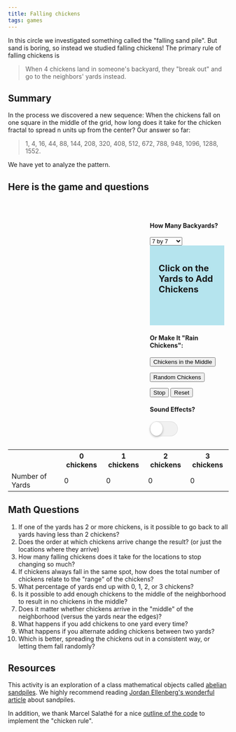 ```yaml
---
title: Falling chickens
tags: games
---
```


In this circle we investigated something called the "falling sand pile". But sand is boring, so instead we studied falling chickens! The primary rule of falling chickens is

<blockquote>
  When 4 chickens land in someone's backyard, they "break out" and go to the neighbors' yards instead.
</blockquote>

## Summary

In the process we discovered a new sequence: When the chickens fall on one square in the middle of the grid, how long does it take for the chicken fractal to spread n units up from the center? Our answer so far:

<blockquote>
  1, 4, 16, 44, 88, 144, 208, 320, 408, 512, 672, 788, 948, 1096, 1288, 1552.
</blockquote>

We have yet to analyze the pattern.

## Here is the game and questions

<style>
  /*PAGE STYLES*/
  .site-content .entry-content{
  	max-width:800px;
  }
  .callout {
    
      background-size: 100px;
      background-image: url("http://boisemathcircles.org/wp-content/uploads/2017/03/left-arrow-e1489246483147.png");
      padding: 20px;
      background-color: #b5e4ee;
      font-size: 20px;
      font-weight: bold;
      background-repeat: no-repeat;
      background-position: left 10px bottom 20px;
      padding-bottom: 50px;
  }
  /*GAME STYLES*/
  #game_board {
  	margin: 0 auto 20px auto;
  	float:left;
  	max-width:540px;
  }
  #game_settings{
  	float:right;
  	margin:0 auto 20px auto;
  	padding:30px 10px 10px 20px;
  	width:170px; /* SAM MODIFY from 210 */
  }
  .land-block{
  	float:left;
  	clear:left;
  }
  .land-box {
  	background: #efefef;
  	border:2px solid #333;
  	float: left;
  	width:70px;
  	height:70px;
  	max-width:70px;
  	max-height:70px;
  }
  .land-box p{
  	display:none;
  }
  .chicken-img {
  	width:70px;
  	height:70px;
  	max-width:70px;
  	max-height:70px;
  }
  .col-0{
  	clear:left;
  }

  .occupied{
  	background-size: 100% 100%;
      background-repeat: no-repeat;
  }
  [data-n="0"]{
  	background-color:#fff;
  }
  [data-n="1"]{
  	background-color:#0f0;
  	background-image: url("/assets/misc/one-chicken.png");					
  }
  [data-n="2"]{
  	background-color:rgb(255, 234, 101);
  	background-image: url("/assets/misc/two-chickens.png");					
  }
  [data-n="3"]{
  	background-color:#f00;
  	background-image: url("/assets/misc/three-chickens.png");					
  }
  /*Theme Fixes*/
  .entry-content ul > li {
  	background:none;
  	padding-left:inherit;
  }
  .entry-content{
  	position:relative;
  }

  /*DROPDOWN*/
  label.dropdown select {
  	padding: 0 10px;
  	background: #f8f8f8;
  	color: #444;
    	font-size:16px !important;
  	border: 1px solid #aaa;
  	border-radius: 0;
  	display: inline-block;
  	-webkit-appearance: none;
  	-moz-appearance: none;
  	appearance: none;
  	cursor: pointer;
  	outline: none;
  }
  label.dropdown select:-moz-focusring {
  	color: transparent;
  	text-shadow: 0 0 0 #444;
  }
  label.dropdown select::-ms-expand {
  	display: none;
  }

  label.dropdown { position: relative; }

  .switch-label{
  	float: left;
      height: 30px;
      display: inline-block;
      font-size: 15px;
      padding: 10px;
  }

  /* TOGGLE SWITCH*/
  #toggle-sound {
    position: absolute;
    margin-left: -9999px;
    visibility: hidden;
  }
  #toggle-sound + label {
   display:inline-block;
    position: relative;
    cursor: pointer;
    outline: none;
    user-select: none;
  }

  input#toggle-sound.cmn-toggle-round + label {
    padding: 2px;
    width: 60px;
    height: 30px;
    background-color: #dddddd;
    border-radius: 30px;
  }
  input#toggle-sound + label:before,
  input#toggle-sound + label:after {
    display: block;
    position: absolute;
    top: 1px;
    left: 1px;
    bottom: 1px;
    content: "";
  }
  input#toggle-sound + label:before {
    right: 1px;
    background-color: #f1f1f1;
    border-radius: 30px;
    transition: background 0.4s;
  }
  input#toggle-sound + label:after {
    width: 28px;
    background-color: #fff;
    border-radius: 100%;
    box-shadow: 0 2px 5px rgba(0, 0, 0, 0.3);
    transition: margin 0.4s;
  }
  input#toggle-sound:checked + label:before {
    background-color: #09347A;
  }
  input#toggle-sound:checked + label:after {
    margin-left: 30px;
  }



  /*! jQuery UI - v1.8.24 - 2012-09-28
  * https://github.com/jquery/jquery-ui
  * Includes: jquery.ui.core.css, jquery.ui.accordion.css, jquery.ui.autocomplete.css, jquery.ui.button.css, jquery.ui.datepicker.css, jquery.ui.dialog.css, jquery.ui.progressbar.css, jquery.ui.resizable.css, jquery.ui.selectable.css, jquery.ui.slider.css, jquery.ui.tabs.css, jquery.ui.theme.css
  * Copyright (c) 2012 AUTHORS.txt; Licensed MIT, GPL */

  /* Layout helpers
  ----------------------------------*/
  .ui-helper-hidden { display: none; }
  .ui-helper-hidden-accessible { position: absolute !important; clip: rect(1px 1px 1px 1px); clip: rect(1px,1px,1px,1px); }
  .ui-helper-reset { margin: 0; padding: 0; border: 0; outline: 0; line-height: 1.3; text-decoration: none; font-size: 100%; list-style: none; }
  .ui-helper-clearfix:before, .ui-helper-clearfix:after { content: ""; display: table; }
  .ui-helper-clearfix:after { clear: both; }
  .ui-helper-clearfix { zoom: 1; }
  .ui-helper-zfix { width: 100%; height: 100%; top: 0; left: 0; position: absolute; opacity: 0; filter:Alpha(Opacity=0); }


  /* Interaction Cues
  ----------------------------------*/
  .ui-state-disabled { cursor: default !important; }


  /* Icons
  ----------------------------------*/

  /* states and images */
  .ui-icon { display: block; text-indent: -99999px; overflow: hidden; background-repeat: no-repeat; }


  /* Misc visuals
  ----------------------------------*/

  /* Overlays */
  .ui-widget-overlay { position: absolute; top: 0; left: 0; width: 100%; height: 100%; }

  /* IE/Win - Fix animation bug - #4615 */
  .ui-accordion { width: 100%; }
  .ui-accordion .ui-accordion-header { cursor: pointer; position: relative; margin-top: 1px; zoom: 1; }
  .ui-accordion .ui-accordion-li-fix { display: inline; }
  .ui-accordion .ui-accordion-header-active { border-bottom: 0 !important; }
  .ui-accordion .ui-accordion-header a { display: block; font-size: 1em; padding: .5em .5em .5em .7em; }
  .ui-accordion-icons .ui-accordion-header a { padding-left: 2.2em; }
  .ui-accordion .ui-accordion-header .ui-icon { position: absolute; left: .5em; top: 50%; margin-top: -8px; }
  .ui-accordion .ui-accordion-content { padding: 1em 2.2em; border-top: 0; margin-top: -2px; position: relative; top: 1px; margin-bottom: 2px; overflow: auto; display: none; zoom: 1; }
  .ui-accordion .ui-accordion-content-active { display: block; }

  .ui-autocomplete { position: absolute; cursor: default; }	

  /* workarounds */
  * html .ui-autocomplete { width:1px; } /* without this, the menu expands to 100% in IE6 */

  /*
   * jQuery UI Menu 1.8.24
   *
   * Copyright 2010, AUTHORS.txt (http://jqueryui.com/about)
   * Dual licensed under the MIT or GPL Version 2 licenses.
   * http://jquery.org/license
   *
   * http://docs.jquery.com/UI/Menu#theming
   */
  .ui-menu {
  	list-style:none;
  	padding: 2px;
  	margin: 0;
  	display:block;
  	float: left;
  }
  .ui-menu .ui-menu {
  	margin-top: -3px;
  }
  .ui-menu .ui-menu-item {
  	margin:0;
  	padding: 0;
  	zoom: 1;
  	float: left;
  	clear: left;
  	width: 100%;
  }
  .ui-menu .ui-menu-item a {
  	text-decoration:none;
  	display:block;
  	padding:.2em .4em;
  	line-height:1.5;
  	zoom:1;
  }
  .ui-menu .ui-menu-item a.ui-state-hover,
  .ui-menu .ui-menu-item a.ui-state-active {
  	font-weight: normal;
  	margin: -1px;
  }

  .ui-button { display: inline-block; position: relative; padding: 0; margin-right: .1em; text-decoration: none !important; cursor: pointer; text-align: center; zoom: 1; overflow: visible; } /* the overflow property removes extra width in IE */
  .ui-button-icon-only { width: 2.2em; } /* to make room for the icon, a width needs to be set here */
  button.ui-button-icon-only { width: 2.4em; } /* button elements seem to need a little more width */
  .ui-button-icons-only { width: 3.4em; } 
  button.ui-button-icons-only { width: 3.7em; } 

  /*button text element */
  .ui-button .ui-button-text { display: block; line-height: 1.4;  }
  .ui-button-text-only .ui-button-text { padding: .4em 1em; }
  .ui-button-icon-only .ui-button-text, .ui-button-icons-only .ui-button-text { padding: .4em; text-indent: -9999999px; }
  .ui-button-text-icon-primary .ui-button-text, .ui-button-text-icons .ui-button-text { padding: .4em 1em .4em 2.1em; }
  .ui-button-text-icon-secondary .ui-button-text, .ui-button-text-icons .ui-button-text { padding: .4em 2.1em .4em 1em; }
  .ui-button-text-icons .ui-button-text { padding-left: 2.1em; padding-right: 2.1em; }
  /* no icon support for input elements, provide padding by default */
  input.ui-button { padding: .4em 1em; }

  /*button icon element(s) */
  .ui-button-icon-only .ui-icon, .ui-button-text-icon-primary .ui-icon, .ui-button-text-icon-secondary .ui-icon, .ui-button-text-icons .ui-icon, .ui-button-icons-only .ui-icon { position: absolute; top: 50%; margin-top: -8px; }
  .ui-button-icon-only .ui-icon { left: 50%; margin-left: -8px; }
  .ui-button-text-icon-primary .ui-button-icon-primary, .ui-button-text-icons .ui-button-icon-primary, .ui-button-icons-only .ui-button-icon-primary { left: .5em; }
  .ui-button-text-icon-secondary .ui-button-icon-secondary, .ui-button-text-icons .ui-button-icon-secondary, .ui-button-icons-only .ui-button-icon-secondary { right: .5em; }
  .ui-button-text-icons .ui-button-icon-secondary, .ui-button-icons-only .ui-button-icon-secondary { right: .5em; }

  /*button sets*/
  .ui-buttonset { margin-right: 7px; }
  .ui-buttonset .ui-button { margin-left: 0; margin-right: -.3em; }

  /* workarounds */
  button.ui-button::-moz-focus-inner { border: 0; padding: 0; } /* reset extra padding in Firefox */

  .ui-datepicker { width: 17em; padding: .2em .2em 0; display: none; }
  .ui-datepicker .ui-datepicker-header { position:relative; padding:.2em 0; }
  .ui-datepicker .ui-datepicker-prev, .ui-datepicker .ui-datepicker-next { position:absolute; top: 2px; width: 1.8em; height: 1.8em; }
  .ui-datepicker .ui-datepicker-prev-hover, .ui-datepicker .ui-datepicker-next-hover { top: 1px; }
  .ui-datepicker .ui-datepicker-prev { left:2px; }
  .ui-datepicker .ui-datepicker-next { right:2px; }
  .ui-datepicker .ui-datepicker-prev-hover { left:1px; }
  .ui-datepicker .ui-datepicker-next-hover { right:1px; }
  .ui-datepicker .ui-datepicker-prev span, .ui-datepicker .ui-datepicker-next span { display: block; position: absolute; left: 50%; margin-left: -8px; top: 50%; margin-top: -8px;  }
  .ui-datepicker .ui-datepicker-title { margin: 0 2.3em; line-height: 1.8em; text-align: center; }
  .ui-datepicker .ui-datepicker-title select { font-size:1em; margin:1px 0; }
  .ui-datepicker select.ui-datepicker-month-year {width: 100%;}
  .ui-datepicker select.ui-datepicker-month, 
  .ui-datepicker select.ui-datepicker-year { width: 49%;}
  .ui-datepicker table {width: 100%; font-size: .9em; border-collapse: collapse; margin:0 0 .4em; }
  .ui-datepicker th { padding: .7em .3em; text-align: center; font-weight: bold; border: 0;  }
  .ui-datepicker td { border: 0; padding: 1px; }
  .ui-datepicker td span, .ui-datepicker td a { display: block; padding: .2em; text-align: right; text-decoration: none; }
  .ui-datepicker .ui-datepicker-buttonpane { background-image: none; margin: .7em 0 0 0; padding:0 .2em; border-left: 0; border-right: 0; border-bottom: 0; }
  .ui-datepicker .ui-datepicker-buttonpane button { float: right; margin: .5em .2em .4em; cursor: pointer; padding: .2em .6em .3em .6em; width:auto; overflow:visible; }
  .ui-datepicker .ui-datepicker-buttonpane button.ui-datepicker-current { float:left; }

  /* with multiple calendars */
  .ui-datepicker.ui-datepicker-multi { width:auto; }
  .ui-datepicker-multi .ui-datepicker-group { float:left; }
  .ui-datepicker-multi .ui-datepicker-group table { width:95%; margin:0 auto .4em; }
  .ui-datepicker-multi-2 .ui-datepicker-group { width:50%; }
  .ui-datepicker-multi-3 .ui-datepicker-group { width:33.3%; }
  .ui-datepicker-multi-4 .ui-datepicker-group { width:25%; }
  .ui-datepicker-multi .ui-datepicker-group-last .ui-datepicker-header { border-left-width:0; }
  .ui-datepicker-multi .ui-datepicker-group-middle .ui-datepicker-header { border-left-width:0; }
  .ui-datepicker-multi .ui-datepicker-buttonpane { clear:left; }
  .ui-datepicker-row-break { clear:both; width:100%; font-size:0em; }


  /* RTL support */
  .ui-datepicker-rtl { direction: rtl; }
  .ui-datepicker-rtl .ui-datepicker-prev { right: 2px; left: auto; }
  .ui-datepicker-rtl .ui-datepicker-next { left: 2px; right: auto; }
  .ui-datepicker-rtl .ui-datepicker-prev:hover { right: 1px; left: auto; }
  .ui-datepicker-rtl .ui-datepicker-next:hover { left: 1px; right: auto; }
  .ui-datepicker-rtl .ui-datepicker-buttonpane { clear:right; }
  .ui-datepicker-rtl .ui-datepicker-buttonpane button { float: left; }
  .ui-datepicker-rtl .ui-datepicker-buttonpane button.ui-datepicker-current { float:right; }
  .ui-datepicker-rtl .ui-datepicker-group { float:right; }
  .ui-datepicker-rtl .ui-datepicker-group-last .ui-datepicker-header { border-right-width:0; border-left-width:1px; }
  .ui-datepicker-rtl .ui-datepicker-group-middle .ui-datepicker-header { border-right-width:0; border-left-width:1px; }

  /* IE6 IFRAME FIX (taken from datepicker 1.5.3 */
  .ui-datepicker-cover {
      position: absolute; /*must have*/
      z-index: -1; /*must have*/
      filter: mask(); /*must have*/
      top: -4px; /*must have*/
      left: -4px; /*must have*/
      width: 200px; /*must have*/
      height: 200px; /*must have*/
  }
  .ui-dialog { position: absolute; padding: .2em; width: 300px; overflow: hidden; }
  .ui-dialog .ui-dialog-titlebar { padding: .4em 1em; position: relative;  }
  .ui-dialog .ui-dialog-title { float: left; margin: .1em 16px .1em 0; } 
  .ui-dialog .ui-dialog-titlebar-close { position: absolute; right: .3em; top: 50%; width: 19px; margin: -10px 0 0 0; padding: 1px; height: 18px; }
  .ui-dialog .ui-dialog-titlebar-close span { display: block; margin: 1px; }
  .ui-dialog .ui-dialog-titlebar-close:hover, .ui-dialog .ui-dialog-titlebar-close:focus { padding: 0; }
  .ui-dialog .ui-dialog-content { position: relative; border: 0; padding: .5em 1em; background: none; overflow: auto; zoom: 1; }
  .ui-dialog .ui-dialog-buttonpane { text-align: left; border-width: 1px 0 0 0; background-image: none; margin: .5em 0 0 0; padding: .3em 1em .5em .4em; }
  .ui-dialog .ui-dialog-buttonpane .ui-dialog-buttonset { float: right; }
  .ui-dialog .ui-dialog-buttonpane button { margin: .5em .4em .5em 0; cursor: pointer; }
  .ui-dialog .ui-resizable-se { width: 14px; height: 14px; right: 3px; bottom: 3px; }
  .ui-draggable .ui-dialog-titlebar { cursor: move; }

  .ui-progressbar { height:2em; text-align: left; overflow: hidden; }
  .ui-progressbar .ui-progressbar-value {margin: -1px; height:100%; }
  .ui-resizable { position: relative;}
  .ui-resizable-handle { position: absolute;font-size: 0.1px; display: block; }
  .ui-resizable-disabled .ui-resizable-handle, .ui-resizable-autohide .ui-resizable-handle { display: none; }
  .ui-resizable-n { cursor: n-resize; height: 7px; width: 100%; top: -5px; left: 0; }
  .ui-resizable-s { cursor: s-resize; height: 7px; width: 100%; bottom: -5px; left: 0; }
  .ui-resizable-e { cursor: e-resize; width: 7px; right: -5px; top: 0; height: 100%; }
  .ui-resizable-w { cursor: w-resize; width: 7px; left: -5px; top: 0; height: 100%; }
  .ui-resizable-se { cursor: se-resize; width: 12px; height: 12px; right: 1px; bottom: 1px; }
  .ui-resizable-sw { cursor: sw-resize; width: 9px; height: 9px; left: -5px; bottom: -5px; }
  .ui-resizable-nw { cursor: nw-resize; width: 9px; height: 9px; left: -5px; top: -5px; }
  .ui-resizable-ne { cursor: ne-resize; width: 9px; height: 9px; right: -5px; top: -5px;}
  .ui-selectable-helper { position: absolute; z-index: 100; border:1px dotted black; }

  .ui-slider { position: relative; text-align: left; }
  .ui-slider .ui-slider-handle { position: absolute; z-index: 2; width: 1.2em; height: 1.2em; cursor: default; }
  .ui-slider .ui-slider-range { position: absolute; z-index: 1; font-size: .7em; display: block; border: 0; background-position: 0 0; }

  .ui-slider-horizontal { height: .8em; }
  .ui-slider-horizontal .ui-slider-handle { top: -.3em; margin-left: -.6em; }
  .ui-slider-horizontal .ui-slider-range { top: 0; height: 100%; }
  .ui-slider-horizontal .ui-slider-range-min { left: 0; }
  .ui-slider-horizontal .ui-slider-range-max { right: 0; }

  .ui-slider-vertical { width: .8em; height: 100px; }
  .ui-slider-vertical .ui-slider-handle { left: -.3em; margin-left: 0; margin-bottom: -.6em; }
  .ui-slider-vertical .ui-slider-range { left: 0; width: 100%; }
  .ui-slider-vertical .ui-slider-range-min { bottom: 0; }
  .ui-slider-vertical .ui-slider-range-max { top: 0; }
  .ui-tabs { position: relative; padding: .2em; zoom: 1; } /* position: relative prevents IE scroll bug (element with position: relative inside container with overflow: auto appear as "fixed") */
  .ui-tabs .ui-tabs-nav { margin: 0; padding: .2em .2em 0; }
  .ui-tabs .ui-tabs-nav li { list-style: none; float: left; position: relative; top: 1px; margin: 0 .2em 1px 0; border-bottom: 0 !important; padding: 0; white-space: nowrap; }
  .ui-tabs .ui-tabs-nav li a { float: left; padding: .5em 1em; text-decoration: none; }
  .ui-tabs .ui-tabs-nav li.ui-tabs-selected { margin-bottom: 0; padding-bottom: 1px; }
  .ui-tabs .ui-tabs-nav li.ui-tabs-selected a, .ui-tabs .ui-tabs-nav li.ui-state-disabled a, .ui-tabs .ui-tabs-nav li.ui-state-processing a { cursor: text; }
  .ui-tabs .ui-tabs-nav li a, .ui-tabs.ui-tabs-collapsible .ui-tabs-nav li.ui-tabs-selected a { cursor: pointer; } /* first selector in group seems obsolete, but required to overcome bug in Opera applying cursor: text overall if defined elsewhere... */
  .ui-tabs .ui-tabs-panel { display: block; border-width: 0; padding: 1em 1.4em; background: none; }
  .ui-tabs .ui-tabs-hide { display: none !important; }

  /* Component containers
  ----------------------------------*/
  .ui-widget { font-family: Verdana,Arial,sans-serif/*{ffDefault}*/; font-size: 1.1em/*{fsDefault}*/; }
  .ui-widget .ui-widget { font-size: 1em; }
  .ui-widget input, .ui-widget select, .ui-widget textarea, .ui-widget button { font-family: Verdana,Arial,sans-serif/*{ffDefault}*/; font-size: 1em; }
  .ui-widget-content { border: 1px solid #aaaaaa/*{borderColorContent}*/; background: #ffffff/*{bgColorContent}*/ url(images/ui-bg_flat_75_ffffff_40x100.png)/*{bgImgUrlContent}*/ 50%/*{bgContentXPos}*/ 50%/*{bgContentYPos}*/ repeat-x/*{bgContentRepeat}*/; color: #222222/*{fcContent}*/; }
  .ui-widget-content a { color: #222222/*{fcContent}*/; }
  .ui-widget-header { border: 1px solid #aaaaaa/*{borderColorHeader}*/; background: #cccccc/*{bgColorHeader}*/ url(images/ui-bg_highlight-soft_75_cccccc_1x100.png)/*{bgImgUrlHeader}*/ 50%/*{bgHeaderXPos}*/ 50%/*{bgHeaderYPos}*/ repeat-x/*{bgHeaderRepeat}*/; color: #222222/*{fcHeader}*/; font-weight: bold; }
  .ui-widget-header a { color: #222222/*{fcHeader}*/; }

  /* Interaction states
  ----------------------------------*/
  .ui-state-default, .ui-widget-content .ui-state-default, .ui-widget-header .ui-state-default { border: 1px solid #d3d3d3/*{borderColorDefault}*/; background: #e6e6e6/*{bgColorDefault}*/ url(images/ui-bg_glass_75_e6e6e6_1x400.png)/*{bgImgUrlDefault}*/ 50%/*{bgDefaultXPos}*/ 50%/*{bgDefaultYPos}*/ repeat-x/*{bgDefaultRepeat}*/; font-weight: normal/*{fwDefault}*/; color: #555555/*{fcDefault}*/; }
  .ui-state-default a, .ui-state-default a:link, .ui-state-default a:visited { color: #555555/*{fcDefault}*/; text-decoration: none; }
  .ui-state-hover, .ui-widget-content .ui-state-hover, .ui-widget-header .ui-state-hover, .ui-state-focus, .ui-widget-content .ui-state-focus, .ui-widget-header .ui-state-focus { border: 1px solid #999999/*{borderColorHover}*/; background: #dadada/*{bgColorHover}*/ url(images/ui-bg_glass_75_dadada_1x400.png)/*{bgImgUrlHover}*/ 50%/*{bgHoverXPos}*/ 50%/*{bgHoverYPos}*/ repeat-x/*{bgHoverRepeat}*/; font-weight: normal/*{fwDefault}*/; color: #212121/*{fcHover}*/; }
  .ui-state-hover a, .ui-state-hover a:hover { color: #212121/*{fcHover}*/; text-decoration: none; }
  .ui-state-active, .ui-widget-content .ui-state-active, .ui-widget-header .ui-state-active { border: 1px solid #aaaaaa/*{borderColorActive}*/; background: #ffffff/*{bgColorActive}*/ url(images/ui-bg_glass_65_ffffff_1x400.png)/*{bgImgUrlActive}*/ 50%/*{bgActiveXPos}*/ 50%/*{bgActiveYPos}*/ repeat-x/*{bgActiveRepeat}*/; font-weight: normal/*{fwDefault}*/; color: #212121/*{fcActive}*/; }
  .ui-state-active a, .ui-state-active a:link, .ui-state-active a:visited { color: #212121/*{fcActive}*/; text-decoration: none; }
  .ui-widget :active { outline: none; }

  /* Interaction Cues
  ----------------------------------*/
  .ui-state-highlight, .ui-widget-content .ui-state-highlight, .ui-widget-header .ui-state-highlight  {border: 1px solid #fcefa1/*{borderColorHighlight}*/; background: #fbf9ee/*{bgColorHighlight}*/ url(images/ui-bg_glass_55_fbf9ee_1x400.png)/*{bgImgUrlHighlight}*/ 50%/*{bgHighlightXPos}*/ 50%/*{bgHighlightYPos}*/ repeat-x/*{bgHighlightRepeat}*/; color: #363636/*{fcHighlight}*/; }
  .ui-state-highlight a, .ui-widget-content .ui-state-highlight a,.ui-widget-header .ui-state-highlight a { color: #363636/*{fcHighlight}*/; }
  .ui-state-error, .ui-widget-content .ui-state-error, .ui-widget-header .ui-state-error {border: 1px solid #cd0a0a/*{borderColorError}*/; background: #fef1ec/*{bgColorError}*/ url(images/ui-bg_glass_95_fef1ec_1x400.png)/*{bgImgUrlError}*/ 50%/*{bgErrorXPos}*/ 50%/*{bgErrorYPos}*/ repeat-x/*{bgErrorRepeat}*/; color: #cd0a0a/*{fcError}*/; }
  .ui-state-error a, .ui-widget-content .ui-state-error a, .ui-widget-header .ui-state-error a { color: #cd0a0a/*{fcError}*/; }
  .ui-state-error-text, .ui-widget-content .ui-state-error-text, .ui-widget-header .ui-state-error-text { color: #cd0a0a/*{fcError}*/; }
  .ui-priority-primary, .ui-widget-content .ui-priority-primary, .ui-widget-header .ui-priority-primary { font-weight: bold; }
  .ui-priority-secondary, .ui-widget-content .ui-priority-secondary,  .ui-widget-header .ui-priority-secondary { opacity: .7; filter:Alpha(Opacity=70); font-weight: normal; }
  .ui-state-disabled, .ui-widget-content .ui-state-disabled, .ui-widget-header .ui-state-disabled { opacity: .35; filter:Alpha(Opacity=35); background-image: none; }

  /* Icons
  ----------------------------------*/

  /* states and images */
  .ui-icon { width: 16px; height: 16px; background-image: url(images/ui-icons_222222_256x240.png)/*{iconsContent}*/; }
  .ui-widget-content .ui-icon {background-image: url(images/ui-icons_222222_256x240.png)/*{iconsContent}*/; }
  .ui-widget-header .ui-icon {background-image: url(images/ui-icons_222222_256x240.png)/*{iconsHeader}*/; }
  .ui-state-default .ui-icon { background-image: url(images/ui-icons_888888_256x240.png)/*{iconsDefault}*/; }
  .ui-state-hover .ui-icon, .ui-state-focus .ui-icon {background-image: url(images/ui-icons_454545_256x240.png)/*{iconsHover}*/; }
  .ui-state-active .ui-icon {background-image: url(images/ui-icons_454545_256x240.png)/*{iconsActive}*/; }
  .ui-state-highlight .ui-icon {background-image: url(images/ui-icons_2e83ff_256x240.png)/*{iconsHighlight}*/; }
  .ui-state-error .ui-icon, .ui-state-error-text .ui-icon {background-image: url(images/ui-icons_cd0a0a_256x240.png)/*{iconsError}*/; }

  /* positioning */
  .ui-icon-carat-1-n { background-position: 0 0; }
  .ui-icon-carat-1-ne { background-position: -16px 0; }
  .ui-icon-carat-1-e { background-position: -32px 0; }
  .ui-icon-carat-1-se { background-position: -48px 0; }
  .ui-icon-carat-1-s { background-position: -64px 0; }
  .ui-icon-carat-1-sw { background-position: -80px 0; }
  .ui-icon-carat-1-w { background-position: -96px 0; }
  .ui-icon-carat-1-nw { background-position: -112px 0; }
  .ui-icon-carat-2-n-s { background-position: -128px 0; }
  .ui-icon-carat-2-e-w { background-position: -144px 0; }
  .ui-icon-triangle-1-n { background-position: 0 -16px; }
  .ui-icon-triangle-1-ne { background-position: -16px -16px; }
  .ui-icon-triangle-1-e { background-position: -32px -16px; }
  .ui-icon-triangle-1-se { background-position: -48px -16px; }
  .ui-icon-triangle-1-s { background-position: -64px -16px; }
  .ui-icon-triangle-1-sw { background-position: -80px -16px; }
  .ui-icon-triangle-1-w { background-position: -96px -16px; }
  .ui-icon-triangle-1-nw { background-position: -112px -16px; }
  .ui-icon-triangle-2-n-s { background-position: -128px -16px; }
  .ui-icon-triangle-2-e-w { background-position: -144px -16px; }
  .ui-icon-arrow-1-n { background-position: 0 -32px; }
  .ui-icon-arrow-1-ne { background-position: -16px -32px; }
  .ui-icon-arrow-1-e { background-position: -32px -32px; }
  .ui-icon-arrow-1-se { background-position: -48px -32px; }
  .ui-icon-arrow-1-s { background-position: -64px -32px; }
  .ui-icon-arrow-1-sw { background-position: -80px -32px; }
  .ui-icon-arrow-1-w { background-position: -96px -32px; }
  .ui-icon-arrow-1-nw { background-position: -112px -32px; }
  .ui-icon-arrow-2-n-s { background-position: -128px -32px; }
  .ui-icon-arrow-2-ne-sw { background-position: -144px -32px; }
  .ui-icon-arrow-2-e-w { background-position: -160px -32px; }
  .ui-icon-arrow-2-se-nw { background-position: -176px -32px; }
  .ui-icon-arrowstop-1-n { background-position: -192px -32px; }
  .ui-icon-arrowstop-1-e { background-position: -208px -32px; }
  .ui-icon-arrowstop-1-s { background-position: -224px -32px; }
  .ui-icon-arrowstop-1-w { background-position: -240px -32px; }
  .ui-icon-arrowthick-1-n { background-position: 0 -48px; }
  .ui-icon-arrowthick-1-ne { background-position: -16px -48px; }
  .ui-icon-arrowthick-1-e { background-position: -32px -48px; }
  .ui-icon-arrowthick-1-se { background-position: -48px -48px; }
  .ui-icon-arrowthick-1-s { background-position: -64px -48px; }
  .ui-icon-arrowthick-1-sw { background-position: -80px -48px; }
  .ui-icon-arrowthick-1-w { background-position: -96px -48px; }
  .ui-icon-arrowthick-1-nw { background-position: -112px -48px; }
  .ui-icon-arrowthick-2-n-s { background-position: -128px -48px; }
  .ui-icon-arrowthick-2-ne-sw { background-position: -144px -48px; }
  .ui-icon-arrowthick-2-e-w { background-position: -160px -48px; }
  .ui-icon-arrowthick-2-se-nw { background-position: -176px -48px; }
  .ui-icon-arrowthickstop-1-n { background-position: -192px -48px; }
  .ui-icon-arrowthickstop-1-e { background-position: -208px -48px; }
  .ui-icon-arrowthickstop-1-s { background-position: -224px -48px; }
  .ui-icon-arrowthickstop-1-w { background-position: -240px -48px; }
  .ui-icon-arrowreturnthick-1-w { background-position: 0 -64px; }
  .ui-icon-arrowreturnthick-1-n { background-position: -16px -64px; }
  .ui-icon-arrowreturnthick-1-e { background-position: -32px -64px; }
  .ui-icon-arrowreturnthick-1-s { background-position: -48px -64px; }
  .ui-icon-arrowreturn-1-w { background-position: -64px -64px; }
  .ui-icon-arrowreturn-1-n { background-position: -80px -64px; }
  .ui-icon-arrowreturn-1-e { background-position: -96px -64px; }
  .ui-icon-arrowreturn-1-s { background-position: -112px -64px; }
  .ui-icon-arrowrefresh-1-w { background-position: -128px -64px; }
  .ui-icon-arrowrefresh-1-n { background-position: -144px -64px; }
  .ui-icon-arrowrefresh-1-e { background-position: -160px -64px; }
  .ui-icon-arrowrefresh-1-s { background-position: -176px -64px; }
  .ui-icon-arrow-4 { background-position: 0 -80px; }
  .ui-icon-arrow-4-diag { background-position: -16px -80px; }
  .ui-icon-extlink { background-position: -32px -80px; }
  .ui-icon-newwin { background-position: -48px -80px; }
  .ui-icon-refresh { background-position: -64px -80px; }
  .ui-icon-shuffle { background-position: -80px -80px; }
  .ui-icon-transfer-e-w { background-position: -96px -80px; }
  .ui-icon-transferthick-e-w { background-position: -112px -80px; }
  .ui-icon-folder-collapsed { background-position: 0 -96px; }
  .ui-icon-folder-open { background-position: -16px -96px; }
  .ui-icon-document { background-position: -32px -96px; }
  .ui-icon-document-b { background-position: -48px -96px; }
  .ui-icon-note { background-position: -64px -96px; }
  .ui-icon-mail-closed { background-position: -80px -96px; }
  .ui-icon-mail-open { background-position: -96px -96px; }
  .ui-icon-suitcase { background-position: -112px -96px; }
  .ui-icon-comment { background-position: -128px -96px; }
  .ui-icon-person { background-position: -144px -96px; }
  .ui-icon-print { background-position: -160px -96px; }
  .ui-icon-trash { background-position: -176px -96px; }
  .ui-icon-locked { background-position: -192px -96px; }
  .ui-icon-unlocked { background-position: -208px -96px; }
  .ui-icon-bookmark { background-position: -224px -96px; }
  .ui-icon-tag { background-position: -240px -96px; }
  .ui-icon-home { background-position: 0 -112px; }
  .ui-icon-flag { background-position: -16px -112px; }
  .ui-icon-calendar { background-position: -32px -112px; }
  .ui-icon-cart { background-position: -48px -112px; }
  .ui-icon-pencil { background-position: -64px -112px; }
  .ui-icon-clock { background-position: -80px -112px; }
  .ui-icon-disk { background-position: -96px -112px; }
  .ui-icon-calculator { background-position: -112px -112px; }
  .ui-icon-zoomin { background-position: -128px -112px; }
  .ui-icon-zoomout { background-position: -144px -112px; }
  .ui-icon-search { background-position: -160px -112px; }
  .ui-icon-wrench { background-position: -176px -112px; }
  .ui-icon-gear { background-position: -192px -112px; }
  .ui-icon-heart { background-position: -208px -112px; }
  .ui-icon-star { background-position: -224px -112px; }
  .ui-icon-link { background-position: -240px -112px; }
  .ui-icon-cancel { background-position: 0 -128px; }
  .ui-icon-plus { background-position: -16px -128px; }
  .ui-icon-plusthick { background-position: -32px -128px; }
  .ui-icon-minus { background-position: -48px -128px; }
  .ui-icon-minusthick { background-position: -64px -128px; }
  .ui-icon-close { background-position: -80px -128px; }
  .ui-icon-closethick { background-position: -96px -128px; }
  .ui-icon-key { background-position: -112px -128px; }
  .ui-icon-lightbulb { background-position: -128px -128px; }
  .ui-icon-scissors { background-position: -144px -128px; }
  .ui-icon-clipboard { background-position: -160px -128px; }
  .ui-icon-copy { background-position: -176px -128px; }
  .ui-icon-contact { background-position: -192px -128px; }
  .ui-icon-image { background-position: -208px -128px; }
  .ui-icon-video { background-position: -224px -128px; }
  .ui-icon-script { background-position: -240px -128px; }
  .ui-icon-alert { background-position: 0 -144px; }
  .ui-icon-info { background-position: -16px -144px; }
  .ui-icon-notice { background-position: -32px -144px; }
  .ui-icon-help { background-position: -48px -144px; }
  .ui-icon-check { background-position: -64px -144px; }
  .ui-icon-bullet { background-position: -80px -144px; }
  .ui-icon-radio-off { background-position: -96px -144px; }
  .ui-icon-radio-on { background-position: -112px -144px; }
  .ui-icon-pin-w { background-position: -128px -144px; }
  .ui-icon-pin-s { background-position: -144px -144px; }
  .ui-icon-play { background-position: 0 -160px; }
  .ui-icon-pause { background-position: -16px -160px; }
  .ui-icon-seek-next { background-position: -32px -160px; }
  .ui-icon-seek-prev { background-position: -48px -160px; }
  .ui-icon-seek-end { background-position: -64px -160px; }
  .ui-icon-seek-start { background-position: -80px -160px; }
  /* ui-icon-seek-first is deprecated, use ui-icon-seek-start instead */
  .ui-icon-seek-first { background-position: -80px -160px; }
  .ui-icon-stop { background-position: -96px -160px; }
  .ui-icon-eject { background-position: -112px -160px; }
  .ui-icon-volume-off { background-position: -128px -160px; }
  .ui-icon-volume-on { background-position: -144px -160px; }
  .ui-icon-power { background-position: 0 -176px; }
  .ui-icon-signal-diag { background-position: -16px -176px; }
  .ui-icon-signal { background-position: -32px -176px; }
  .ui-icon-battery-0 { background-position: -48px -176px; }
  .ui-icon-battery-1 { background-position: -64px -176px; }
  .ui-icon-battery-2 { background-position: -80px -176px; }
  .ui-icon-battery-3 { background-position: -96px -176px; }
  .ui-icon-circle-plus { background-position: 0 -192px; }
  .ui-icon-circle-minus { background-position: -16px -192px; }
  .ui-icon-circle-close { background-position: -32px -192px; }
  .ui-icon-circle-triangle-e { background-position: -48px -192px; }
  .ui-icon-circle-triangle-s { background-position: -64px -192px; }
  .ui-icon-circle-triangle-w { background-position: -80px -192px; }
  .ui-icon-circle-triangle-n { background-position: -96px -192px; }
  .ui-icon-circle-arrow-e { background-position: -112px -192px; }
  .ui-icon-circle-arrow-s { background-position: -128px -192px; }
  .ui-icon-circle-arrow-w { background-position: -144px -192px; }
  .ui-icon-circle-arrow-n { background-position: -160px -192px; }
  .ui-icon-circle-zoomin { background-position: -176px -192px; }
  .ui-icon-circle-zoomout { background-position: -192px -192px; }
  .ui-icon-circle-check { background-position: -208px -192px; }
  .ui-icon-circlesmall-plus { background-position: 0 -208px; }
  .ui-icon-circlesmall-minus { background-position: -16px -208px; }
  .ui-icon-circlesmall-close { background-position: -32px -208px; }
  .ui-icon-squaresmall-plus { background-position: -48px -208px; }
  .ui-icon-squaresmall-minus { background-position: -64px -208px; }
  .ui-icon-squaresmall-close { background-position: -80px -208px; }
  .ui-icon-grip-dotted-vertical { background-position: 0 -224px; }
  .ui-icon-grip-dotted-horizontal { background-position: -16px -224px; }
  .ui-icon-grip-solid-vertical { background-position: -32px -224px; }
  .ui-icon-grip-solid-horizontal { background-position: -48px -224px; }
  .ui-icon-gripsmall-diagonal-se { background-position: -64px -224px; }
  .ui-icon-grip-diagonal-se { background-position: -80px -224px; }


  /* Misc visuals
  ----------------------------------*/

  /* Corner radius */
  .ui-corner-all, .ui-corner-top, .ui-corner-left, .ui-corner-tl { -moz-border-radius-topleft: 4px/*{cornerRadius}*/; -webkit-border-top-left-radius: 4px/*{cornerRadius}*/; -khtml-border-top-left-radius: 4px/*{cornerRadius}*/; border-top-left-radius: 4px/*{cornerRadius}*/; }
  .ui-corner-all, .ui-corner-top, .ui-corner-right, .ui-corner-tr { -moz-border-radius-topright: 4px/*{cornerRadius}*/; -webkit-border-top-right-radius: 4px/*{cornerRadius}*/; -khtml-border-top-right-radius: 4px/*{cornerRadius}*/; border-top-right-radius: 4px/*{cornerRadius}*/; }
  .ui-corner-all, .ui-corner-bottom, .ui-corner-left, .ui-corner-bl { -moz-border-radius-bottomleft: 4px/*{cornerRadius}*/; -webkit-border-bottom-left-radius: 4px/*{cornerRadius}*/; -khtml-border-bottom-left-radius: 4px/*{cornerRadius}*/; border-bottom-left-radius: 4px/*{cornerRadius}*/; }
  .ui-corner-all, .ui-corner-bottom, .ui-corner-right, .ui-corner-br { -moz-border-radius-bottomright: 4px/*{cornerRadius}*/; -webkit-border-bottom-right-radius: 4px/*{cornerRadius}*/; -khtml-border-bottom-right-radius: 4px/*{cornerRadius}*/; border-bottom-right-radius: 4px/*{cornerRadius}*/; }

  /* Overlays */
  .ui-widget-overlay { background: #aaaaaa/*{bgColorOverlay}*/ url(images/ui-bg_flat_0_aaaaaa_40x100.png)/*{bgImgUrlOverlay}*/ 50%/*{bgOverlayXPos}*/ 50%/*{bgOverlayYPos}*/ repeat-x/*{bgOverlayRepeat}*/; opacity: .3;filter:Alpha(Opacity=30)/*{opacityOverlay}*/; }
  .ui-widget-shadow { margin: -8px/*{offsetTopShadow}*/ 0 0 -8px/*{offsetLeftShadow}*/; padding: 8px/*{thicknessShadow}*/; background: #aaaaaa/*{bgColorShadow}*/ url(images/ui-bg_flat_0_aaaaaa_40x100.png)/*{bgImgUrlShadow}*/ 50%/*{bgShadowXPos}*/ 50%/*{bgShadowYPos}*/ repeat-x/*{bgShadowRepeat}*/; opacity: .3;filter:Alpha(Opacity=30)/*{opacityShadow}*/; -moz-border-radius: 8px/*{cornerRadiusShadow}*/; -khtml-border-radius: 8px/*{cornerRadiusShadow}*/; -webkit-border-radius: 8px/*{cornerRadiusShadow}*/; border-radius: 8px/*{cornerRadiusShadow}*/; }
</style>

<div id="game_settings">
<div class="model-choice pick-num-cells">
<h4>How Many Backyards?</h4>
<select id="pick_gridN" title="Grid Size">
<option value="3">3 by 3</option>
<option selected="selected" value="7">7 by 7</option>
<option value="15">15 by 15</option>
<option value="30">30 by 30</option>
</select>
</div>
<div class="callout">
<p>Click on the Yards to Add Chickens</p>
</div>
<h4>Or Make It "Rain Chickens":</h4>
<p><button id="rain_chickens_middle">Chickens in the Middle</button></p>
<p><button id="rain_chickens_random">Random Chickens</button></p>
<p><button id="stop_chickens">Stop</button> <button id="reset_game">Reset</button></p>
<h4>Sound Effects?</h4>
<div class="switch"><input id="toggle-sound" class="cmn-toggle cmn-toggle-round" type="checkbox" /><label for="toggle-sound"></label></div>
</div>
<div id="game_board"></div>
<table style="width: 100%;">
<tbody>
<tr>
<th></th>
<th>0 chickens</th>
<th>1 chickens</th>
<th>2 chickens</th>
<th>3 chickens</th>
</tr>
<tr>
<td>Number of Yards</td>
<td class="chicken-count-0">0</td>
<td class="chicken-count-1">0</td>
<td class="chicken-count-2">0</td>
<td class="chicken-count-3">0</td>
</tr>
</tbody>
</table>

## Math Questions

<ol>
<li>If one of the yards has 2 or more chickens, is it possible to go back to all yards having less than 2 chickens?</li>
<li>Does the order at which chickens arrive change the result? (or just the locations where they arrive)</li>
<li>How many falling chickens does it take for the locations to stop changing so much?</li>
<li>If chickens always fall in the same spot, how does the total number of chickens relate to the "range" of the chickens?</li>
<li>What percentage of yards end up with 0, 1, 2, or 3 chickens?</li>
<li>Is it possible to add enough chickens to the middle of the neighborhood to result in no chickens in the middle?</li>
<li>Does it matter whether chickens arrive in the "middle" of the neighborhood (versus the yards near the edges)?</li>
<li>What happens if you add chickens to one yard every time?</li>
<li>What happens if you alternate adding chickens between two yards?</li>
<li>Which is better, spreading the chickens out in a consistent way, or letting them fall randomly?</li>
</ol>

## Resources

This activity is an exploration of a class mathematical objects called <a href="http://www.math.cmu.edu/~wes/sandgallery.html">abelian sandpiles</a>. We highly recommend reading <a href="http://nautil.us/issue/23/Dominoes/the-amazing-autotuning-sandpile">Jordan Ellenberg's wonderful article</a> about sandpiles.

In addition, we thank Marcel Salathé for a nice <a href="http://www.natureincode.com/code/various/sandpile.html">outline of the code</a> to implement the "chicken rule".

<script type="text/javascript" src="https://ajax.googleapis.com/ajax/libs/jquery/3.2.1/jquery.min.js"></script>

<script type="text/javascript">
  (function($) {
  	$(document).ready(function () {
		
  	$( window ).resize(function() {
  	  resize_land_squares();
  	  return false;
  	});
		
  	// SET-UP PARAMETERS
  	var gridN;
	
  	var occ = [];
  	var chicks = 0;
  	var chicks_in_area =0;
  	var chickenN = 10000;	
  	var mad_chicken = new Audio('/assets/misc/Angry-chicken-cut.mp3');

  	function resetGame(){
  		//console.log("resetting the game!");
  		var gridN_pick = document.getElementById("pick_gridN");
   		gridN = gridN_pick.options[gridN_pick.selectedIndex].value;
  		//console.log("grid size = "+gridN);
  		//var chickenN_pick = document.getElementById("pick_chickenN");
   		//chickenN = chickenN_pick.options[chickenN_pick.selectedIndex].value;
  		chicks =0;
  		chicks_in_area=0;
  		occ = Matrix(gridN, gridN, '0');
  		$('.chicken-count-0').html(gridN*gridN);
  		var board = document.getElementById('game_board');
  		board.innerHTML = '';
  		board.appendChild(displayLand(occ));
  		resize_land_squares();
  	}
		
  	// USER INTERFACE

  	$("[id^=pick_]").change(function() {
  		resetGame();
  	});
		
  	resetGame();
		
  	var rain_speed = 300;
  	var rain_timer1, rain_timer2;

  	//User Interface
  	var play_sound = false;
	
  	$('#toggle-sound').click(function(){
  		play_sound = this.checked;
  	});
		
  	$("#rain_chickens_middle").on('click', function(e){
  		e.preventDefault();
		
  		setTimeout(function() {
      		rain_timer1 = setInterval(function() {
       
  				if( chicks < chickenN ){
  					chicks++;
  					$('#chicken_count').html(chicks);
  					add_chicken( Math.floor((gridN-1)/2), Math.floor((gridN-1)/2) );
  					$('#chicken_count_in_area').html(chicks_in_area);
  				}
		
      		}, rain_speed);
  		}, rain_speed);
		
			
  	});
	
  $("#rain_chickens_random").on('click', function(e){
  		e.preventDefault();
		
  		setTimeout(function() {
      		rain_timer2 = setInterval(function() {
       
  				if( chicks < chickenN ){
  					chicks++;
  					$('#chicken_count').html(chicks);
  					add_chicken( getRandomInt(0,gridN-1), getRandomInt(0,gridN-1) );
  					$('#chicken_count_in_area').html(chicks_in_area);
  				}
		
      		}, rain_speed);
  		}, rain_speed);
		
			
  	});

  	$("#stop_chickens").on('click', function(){
  		clearTimeout(rain_timer1); // stop the timer
  		clearTimeout(rain_timer2); // stop the timer
  	});
  		$("#reset_game").on('click', function(){resetGame();});
		
  	$("#game_board").on('click', ".land-box", function(e){
  			e.preventDefault();
  		    if( chicks < chickenN ){
  			    chicks++;
  				$('#chicken_count').html(chicks);
  			    var clicked_x = Number( $(this).attr("data-x") );
                  var clicked_y = Number( $(this).attr("data-y") );
  				add_chicken(clicked_x, clicked_y); 
  				$('#chicken_count_in_area').html(chicks_in_area);
  		    }
             
  			return false;
  	});
	
  	/* FUNCTIONS */
  	function add_chicken(i,ii){
  		var this_cell = $(".row-"+i+"-col-"+ii);
  		var chickens = Number(occ[i][ii]);
		   
  		if (chickens < 3) {
             occ[i][ii]++;
  			chicks_in_area++;
  			this_cell.addClass("occupied");
  			this_cell.attr('data-n',chickens+1)
  			$(".row-"+i+"-col-"+ii+" p").html( chickens + 1 );
          }
          else {
  			//this spot is full!
             occ[i][ii] = chickens - 3;
  			chicks_in_area = chicks_in_area - 3;
  			this_cell.removeClass("occupied");
  			this_cell.attr('data-n',chickens-3);
  			$(".row-"+i+"-col-"+ii+" p").html( chickens - 3 );
  			//var anim_delay = 200;
  			if(play_sound){
  				//anim_delay = 900;
  				mad_chicken.play();
  			}; // play angry chicken
			
  			//setTimeout(function() { 
  				if (i > 0) {
              		add_chicken(i - 1, ii);
           		}
           		if (i < gridN - 1) {
              		add_chicken(i + 1, ii);
           		}
          		if (ii > 0) {
              		add_chicken(i, ii - 1);
           		}
           		if (ii < gridN - 1) {
              		add_chicken(i, ii + 1);
           		}
  			//}, anim_delay);
         
         }
		
  		var chicken_counts = array_freq(flatten(occ) );
  		i_0 = chicken_counts[0].indexOf(0);
  		i_1 = chicken_counts[0].indexOf(1);
  		i_2 = chicken_counts[0].indexOf(2);
  		i_3 = chicken_counts[0].indexOf(3);
  		$(".chicken-count-0").html(i_0>-1 ? chicken_counts[1][i_0]:0);
  		$(".chicken-count-1").html(i_1>-1 ? chicken_counts[1][i_1]:0);
  		$(".chicken-count-2").html(i_2>-1 ? chicken_counts[1][i_2]:0);
  		$(".chicken-count-3").html(i_3>-1 ? chicken_counts[1][i_3]:0);
      }
	
  	// make a list of indices for a matrix
  	function matrix_indices (msize){
  		var inds=[];
  		for (i=1; i<= msize; i++){
  			for (j=1; j<= msize; j++){
  				inds.push(i+","+j);
  			}
  		}
  		return inds;
  	}
	
  	//resize land squares to match width of the land
  	function resize_land_squares(){
  		var land_width = $('#game_board').width();
  		var box_width = Math.floor((land_width - 4*gridN)/gridN);
  		var chicken_width = box_width;
	
  		$('.land-box').height(box_width); 
  		$('.land-box').width(box_width);
  		$('.chicken-img').height(chicken_width).width(chicken_width);

  	}
  	//function to flatten an array (general purpose)
  	function flatten(arr) {
  	  return arr.reduce(function (flat, toFlatten) {
  		return flat.concat(Array.isArray(toFlatten) ? flatten(toFlatten) : toFlatten);
  	  }, []);
  	}
  	//function to count the number of non-empty elements in a flattened array (for calculating number of occupied cells)
  	function countNonEmpty(arr){
  		var cnt = 0;
  		for (var i = 0; i < arr.length; i++) {
  			if (arr[i] !== '') {
  				++cnt;
  			}
  		}
  		return cnt;
  	}
  	//function to compute max of a multidimensional array
  	function getMaxOfArray(numArray) {
  	  return Math.max.apply(null, numArray);
  	}

  	// create an m x n matrix filled with default value d
  	function Matrix(m, n, d){
  		var matrix = [];
  		for(var i=0; i<m; i++) {
  			matrix[i] = [];
  			for(var j=0; j<n; j++) {
  				matrix[i][j] = d;
  			}
  		}
  		return matrix;
  	}
	
	
  	function displayLand(array) {
  		// Create the list element:
  		var land = document.createElement('div');

  		var title = document.createElement('h3');
  		title.innerHTML = "Total Falling Chickens = <span id='chicken_count'>"+chicks+"</span>";
  		var subtitle = document.createElement('h4');
  		subtitle.innerHTML = "Total Chickens in the Neighborhood = <span id='chicken_count_in_area'>"+chicks_in_area+"</span>";
	
  		land.appendChild(title).appendChild(subtitle);
		
  		for(var i = 0; i < array.length; i++) {
  			// Create the row:
  			var row = document.createElement('div');
  			row.className="row-"+i;
  			// Fill the row
  			for(var j = 0; j < array[i].length; j++) {
  				//console.log(i+"-"+j);
  				//create the cell
  				var cell = document.createElement('div');
				
  				var isocc = array[i][j]!=0;
  				cell.className = "land-box "+"row-"+i+"-col-"+j+" col-"+j+(isocc ?' occupied':'');
  				cell.setAttribute("data-x",i);
  				cell.setAttribute("data-y",j);
  				cell.setAttribute( "data-n",array[i][j] );
  				//set the cell contents to the occ value (or empty)
  				cell.innerHTML = '<p>'+(isocc? array[i][j]:'')+'</p>';
				
				
  				// Add the cell to the row:
  				row.appendChild(cell);
  			}
			
  			// Add the row to the land:
  			land.appendChild(row);
  		}
	
  		// Finally, return the constructed list:
  		return land;
  	}
	
	
   //Returns a random integer between min (inclusive) and max (inclusive)
      function getRandomInt(min, max) {
          return Math.floor(Math.random() * (max - min + 1)) + min;
      }
	
  	// count the occurences of an array
  	function array_freq(arr) {
         var a = [], b = [], prev;
         arr = arr.map(function (x) { return parseInt(x, 10)});
         arr.sort();
          for ( var i = 0; i < arr.length; i++ ) {
             if ( arr[i] !== prev ) {
               a.push(arr[i]);
               b.push(1);
             } else {
               b[b.length-1]++;
             }
              prev = arr[i];
          }
    
          return [a, b];
      }
	
  	});
  })(jQuery);
</script>
  
